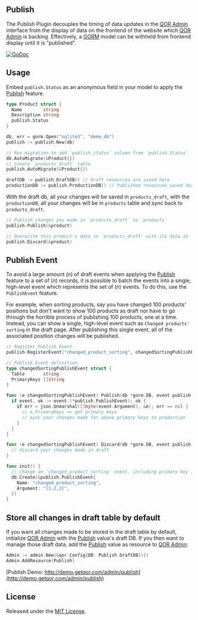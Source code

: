 ## Publish

The Publish Plugin decouples the timing of data updates in the [QOR Admin](http://github.com/kisrobot/admin) interface from the display of data on the frontend of the website which [QOR Admin](http://github.com/kisrobot/admin) is backing. Effectively, a [GORM](https://github.com/jinzhu/gorm) model can be withheld from frontend display until it is "published".

[![GoDoc](https://godoc.org/github.com/kisrobot/publish?status.svg)](https://godoc.org/github.com/kisrobot/publish)

## Usage

Embed `publish.Status` as an anonymous field in your model to apply the [Publish](https://github.com/kisrobot/publish) feature.

```go
type Product struct {
  Name        string
  Description string
  publish.Status
}
```

```go
db, err = gorm.Open("sqlite3", "demo_db")
publish := publish.New(db)

// Run migration to add `publish_status` column from `publish.Status`
db.AutoMigrate(&Product{})
// Create `products_draft` table
publish.AutoMigrate(&Product{})

draftDB := publish.DraftDB() // Draft resources are saved here
productionDB := publish.ProductionDB() // Published resources saved here
```

With the draft db, all your changes will be saved in `products_draft`, with the `productionDB`, all your changes will be in `products` table and sync back to `products_draft`.

```go
// Publish changes you made in `products_draft` to `products`
publish.Publish(&product)

// Overwrite this product's data in `products_draft` with its data in `products`
publish.Discard(&product)
```

## Publish Event

To avoid a large amount (*n*) of draft events when applying the [Publish](https://github.com/kisrobot/publish) feature to a set of (*n*) records, it is possible to batch the events into a single, high-level event which represents the set of (*n*) events. To do this, use the `PublishEvent` feature.

For example, when sorting products, say you have changed 100 products' positions but don't want to show 100 products as draft nor have to go through the horrible process of publishing 100 products, one at a time. Instead, you can show a single, high-level event such as `Changed products' sorting` in the draft page. After publishing this single event, all of the associated position changes will be published.


```go
// Register Publish Event
publish.RegisterEvent("changed_product_sorting", changedSortingPublishEvent{})

// Publish Event definition
type changedSortingPublishEvent struct {
  Table       string
  PrimaryKeys []string
}

func (e changedSortingPublishEvent) Publish(db *gorm.DB, event publish.PublishEventInterface) (err error) {
  if event, ok := event.(*publish.PublishEvent); ok {
    if err = json.Unmarshal([]byte(event.Argument), &e); err == nil {
      // e.PrimaryKeys => get primary keys
      // sync your changes made for above primary keys to production
    }
  }
}

func (e changedSortingPublishEvent) Discard(db *gorm.DB, event publish.PublishEventInterface) (err error) {
  // discard your changes made in draft
}

func init() {
  // change an `changed_product_sorting` event, including primary key 1, 2, 3
  db.Create(&publish.PublishEvent{
    Name: "changed_product_sorting",
    Argument: "[1,2,3]",
  })
}
```

## Store all changes in draft table by default

If you want all changes made to be stored in the draft table by default, initialize [QOR Admin](http://github.com/kisrobot/admin) with the [Publish](https://github.com/kisrobot/publish) value's draft DB. If you then want to manage those draft data, add the [Publish](https://github.com/kisrobot/publish) value as resource to [QOR Admin](../chapter2/setup.md):

```go
Admin := admin.New(&qor.Config{DB: Publish.DraftDB()})
Admin.AddResource(Publish)
```

[Publish Demo: http://demo.getqor.com/admin/publish](http://demo.getqor.com/admin/publish)
## License

Released under the [MIT License](http://opensource.org/licenses/MIT).
